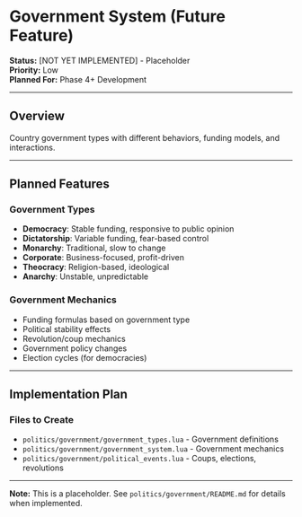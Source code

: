 # Government System (Future Feature)

**Status:** [NOT YET IMPLEMENTED] - Placeholder  
**Priority:** Low  
**Planned For:** Phase 4+ Development

---

## Overview

Country government types with different behaviors, funding models, and interactions.

---

## Planned Features

### Government Types
- **Democracy**: Stable funding, responsive to public opinion
- **Dictatorship**: Variable funding, fear-based control
- **Monarchy**: Traditional, slow to change
- **Corporate**: Business-focused, profit-driven
- **Theocracy**: Religion-based, ideological
- **Anarchy**: Unstable, unpredictable

### Government Mechanics
- Funding formulas based on government type
- Political stability effects
- Revolution/coup mechanics
- Government policy changes
- Election cycles (for democracies)

---

## Implementation Plan

### Files to Create
- `politics/government/government_types.lua` - Government definitions
- `politics/government/government_system.lua` - Government mechanics
- `politics/government/political_events.lua` - Coups, elections, revolutions

---

**Note:** This is a placeholder. See `politics/government/README.md` for details when implemented.
